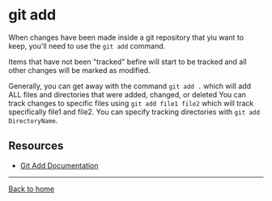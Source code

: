 # git add

When changes have been made inside a git repository that yiu want to keep, you'll need to use the `git add` command.

Items that have not been "tracked" befire will start to be tracked and all other changes will be marked as modified.

Generally, you can get away with the command `git add .` which will add ALL files and directories that were added, changed, or deleted
You can track changes to specific files using `git add file1 file2` which will track specifically file1 and file2.
You can specify tracking directories with `git add DirectoryName`. 

## Resources

- [Git Add Documentation](https://git-scm.com/docs/git-add)

---

[Back to home](../README.md)
